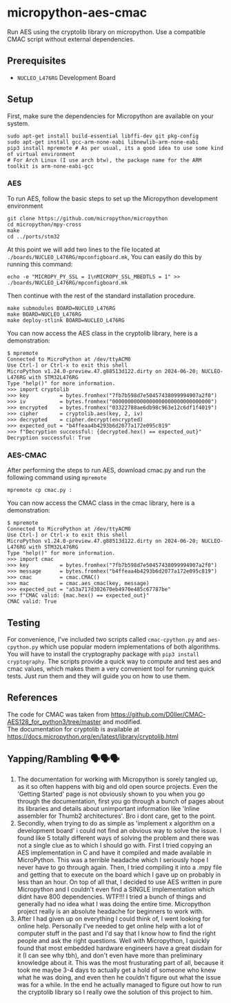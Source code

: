 # micropython-aes-cmac
Run AES using the cryptolib library on micropython. Use a compatible CMAC script without external dependencies.

## Prerequisites
- `NUCLEO_L476RG` Development Board

## Setup
First, make sure the dependencies for Micropython are available on your system.
```
sudo apt-get install build-essential libffi-dev git pkg-config
sudo apt-get install gcc-arm-none-eabi libnewlib-arm-none-eabi
pip3 install mpremote # As per usual, its a good idea to use some kind of virtual environment
# For Arch Linux (I use arch btw), the package name for the ARM toolkit is arm-none-eabi-gcc
```

### AES
To run AES, follow the basic steps to set up the Micropython development environment
```
git clone https://github.com/micropython/micropython
cd micropython/mpy-cross
make
cd ../ports/stm32
```

At this point we will add two lines to the file located at `./boards/NUCLEO_L476RG/mpconfigboard.mk`, You can easily do this by running this command:
```
echo -e "MICROPY_PY_SSL = 1\nMICROPY_SSL_MBEDTLS = 1" >> ./boards/NUCLEO_L476RG/mpconfigboard.mk
```

Then continue with the rest of the standard installation procedure.
```
make submodules BOARD=NUCLEO_L476RG
make BOARD=NUCLEO_L476RG
make deploy-stlink BOARD=NUCLEO_L476RG
```

You can now access the AES class in the cryptolib library, here is a demonstration:
```
$ mpremote
Connected to MicroPython at /dev/ttyACM0
Use Ctrl-] or Ctrl-x to exit this shell
MicroPython v1.24.0-preview.47.g88513d122.dirty on 2024-06-20; NUCLEO-L476RG with STM32L476RG
Type "help()" for more information.
>>> import cryptolib
>>> key          = bytes.fromhex("7fb7b598d7e50457438099994907a2f0")
>>> iv           = bytes.fromhex("00000000000000000000000000000000")
>>> encrypted    = bytes.fromhex("03322788ae6db98c963e12c6df1f4019")
>>> cipher       = cryptolib.aes(key, 2, iv)
>>> decrypted    = cipher.decrypt(encrypted)
>>> expected_out = "b4ffeaa4b4293b6d2077a172e095c819"
>>> f"Decryption successful: {decrypted.hex() == expected_out}"
Decryption successful: True
```

### AES-CMAC
After performing the steps to run AES, download cmac.py and run the following command using `mpremote`
```
mpremote cp cmac.py :
```

You can now access the CMAC class in the cmac library, here is a demonstration:
```
$ mpremote
Connected to MicroPython at /dev/ttyACM0
Use Ctrl-] or Ctrl-x to exit this shell
MicroPython v1.24.0-preview.47.g88513d122.dirty on 2024-06-20; NUCLEO-L476RG with STM32L476RG
Type "help()" for more information.
>>> import cmac
>>> key          = bytes.fromhex("7fb7b598d7e50457438099994907a2f0")
>>> message      = bytes.fromhex("b4ffeaa4b4293b6d2077a172e095c819")
>>> cmac         = cmac.CMAC()
>>> mac          = cmac.aes_cmac(key, message)
>>> expected_out = "a53a717d302670eb4970e485c67787be"
>>> f"CMAC valid: {mac.hex() == expected_out}"
CMAC valid: True
```

## Testing
For convenience, I've included two scripts called `cmac-cpython.py` and `aes-cpython.py` which use popular modern implementations of both algorithms. You will have to install the cryptography package with `pip3 install cryptography`. The scripts provide a quick way to compute and test aes and cmac values, which makes them a very convenient tool for running quick tests. Just run them and they will guide you on how to use them.

## References
The code for CMAC was taken from https://github.com/D0ller/CMAC-AES128_for_python3/tree/master and modified.  
The documentation for cryptolib is available at https://docs.micropython.org/en/latest/library/cryptolib.html

## Yapping/Rambling 🗣️🗣️🗣️
1. The documentation for working with Micropython is sorely tangled up, as it so often happens with big and old open source projects. Even the 'Getting Started' page is not obviously shown to you when you go through the documentation, first you go through a bunch of pages about its libraries and details about unimportant information like 'Inline assembler for Thumb2 architectures'. Bro i dont care, get to the point.
2. Secondly, when trying to do as simple as 'implement x algorithm on a development board' i could not find an obvious way to solve the issue. I found like 5 totally different ways of solving the problem and there was not a single clue as to which I should go with. First I tried copying an AES implementation in C and have it compiled and made available in MicroPython. This was a terrible headache which I seriously hope I never have to go through again. Then, I tried compiling it into a .mpy file and getting that to execute on the board which I gave up on probably in less than an hour. On top of all that, I decided to use AES written in pure Micropython and I couldn't even find a SINGLE implementation which didnt have 800 dependencies. WTF!!! I tried a bunch of things and generally had no idea what I was doing the entire time. Micropython project really is an absolute headache for beginners to work with.
3. After I had given up on everything I could think of, I went looking for online help. Personally I've needed to get online help with a lot of computer stuff in the past and I'd say that I know how to find the right people and ask the right questions. Well with Micropython, I quickly found that most embedded hardware engineers have a great disdain for it (I can see why tbh), and don't even have more than preliminary knowledge about it. This was the most frusturating part of all, because it took me maybe 3-4 days to actually get a hold of someone who knew what he was doing, and even then he couldn't figure out what the issue was for a while. In the end he actually managed to figure out how to run the cryptolib library so I really owe the solution of this project to him.

